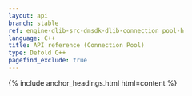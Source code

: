 ```yaml
---
layout: api
branch: stable
ref: engine-dlib-src-dmsdk-dlib-connection_pool-h
language: C++
title: API reference (Connection Pool)
type: Defold C++
pagefind_exclude: true
---
```

{% include anchor_headings.html html=content %}